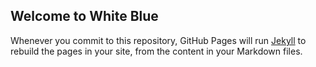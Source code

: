 ## Welcome to White Blue

Whenever you commit to this repository, GitHub Pages will run [Jekyll](https://jekyllrb.com/) to rebuild the pages in your site, from the content in your Markdown files.
